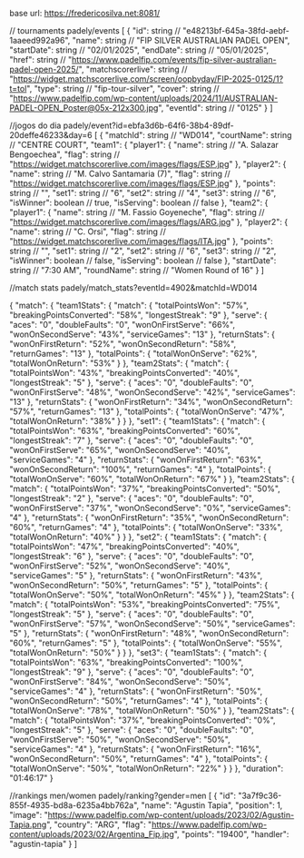 base url: https://fredericosilva.net:8081/

// tournaments
padely/events
[
    {
    "id": string // "e48213bf-645a-38fd-aebf-1aaeed992a96",
    "name": string // "FIP SILVER AUSTRALIAN PADEL OPEN",
    "startDate": string // "02/01/2025",
    "endDate": string // "05/01/2025",
    "href": string // "https://www.padelfip.com/events/fip-silver-australian-padel-open-2025/",
    "matchscorerlive": string // "https://widget.matchscorerlive.com/screen/oopbyday/FIP-2025-0125/1?t=tol",
    "type": string // "fip-tour-silver",
    "cover": string // "https://www.padelfip.com/wp-content/uploads/2024/11/AUSTRALIAN-PADEL-OPEN_Poster@05x-212x300.jpg",
    "eventId": string // "0125"
  }
]

//jogos do dia
padely/event?id=ebfa3d6b-64f6-38b4-89df-20deffe46233&day=6
[
  {
    "matchId": string // "WD014",
    "courtName": string // "CENTRE COURT",
    "team1": {
      "player1": {
        "name": string // "A. Salazar Bengoechea",
        "flag": string // "https://widget.matchscorerlive.com/images/flags/ESP.jpg"
      },
      "player2": {
        "name": string // "M. Calvo Santamaria (7)",
        "flag": string // "https://widget.matchscorerlive.com/images/flags/ESP.jpg"
      },
      "points": string // "",
      "set1": string // "6",
      "set2": string // "4",
      "set3": string // "6",
      "isWinner": boolean // true,
      "isServing": boolean // false
    },
    "team2": {
      "player1": {
        "name": string // "M. Fassio Goyeneche",
        "flag": string // "https://widget.matchscorerlive.com/images/flags/ARG.jpg"
      },
      "player2": {
        "name": string // "C. Orsi",
        "flag": string // "https://widget.matchscorerlive.com/images/flags/ITA.jpg"
      },
      "points": string // "",
      "set1": string // "2",
      "set2": string // "6",
      "set3": string // "2",
      "isWinner": boolean // false,
      "isServing": boolean // false
    },
    "startDate": string // "7:30 AM",
    "roundName": string // "Women Round of 16"
  }
]

//match stats
padely/match_stats?eventId=4902&matchId=WD014

{
  "match": {
    "team1Stats": {
      "match": {
        "totalPointsWon": "57%",
        "breakingPointsConverted": "58%",
        "longestStreak": "9"
      },
      "serve": {
        "aces": "0",
        "doubleFaults": "0",
        "wonOnFirstServe": "66%",
        "wonOnSecondServe": "43%",
        "serviceGames": "13"
      },
      "returnStats": {
        "wonOnFirstReturn": "52%",
        "wonOnSecondReturn": "58%",
        "returnGames": "13"
      },
      "totalPoints": {
        "totalWonOnServe": "62%",
        "totalWonOnReturn": "53%"
      }
    },
    "team2Stats": {
      "match": {
        "totalPointsWon": "43%",
        "breakingPointsConverted": "40%",
        "longestStreak": "5"
      },
      "serve": {
        "aces": "0",
        "doubleFaults": "0",
        "wonOnFirstServe": "48%",
        "wonOnSecondServe": "42%",
        "serviceGames": "13"
      },
      "returnStats": {
        "wonOnFirstReturn": "34%",
        "wonOnSecondReturn": "57%",
        "returnGames": "13"
      },
      "totalPoints": {
        "totalWonOnServe": "47%",
        "totalWonOnReturn": "38%"
      }
    }
  },
  "set1": {
    "team1Stats": {
      "match": {
        "totalPointsWon": "63%",
        "breakingPointsConverted": "60%",
        "longestStreak": "7"
      },
      "serve": {
        "aces": "0",
        "doubleFaults": "0",
        "wonOnFirstServe": "65%",
        "wonOnSecondServe": "40%",
        "serviceGames": "4"
      },
      "returnStats": {
        "wonOnFirstReturn": "63%",
        "wonOnSecondReturn": "100%",
        "returnGames": "4"
      },
      "totalPoints": {
        "totalWonOnServe": "60%",
        "totalWonOnReturn": "67%"
      }
    },
    "team2Stats": {
      "match": {
        "totalPointsWon": "37%",
        "breakingPointsConverted": "50%",
        "longestStreak": "2"
      },
      "serve": {
        "aces": "0",
        "doubleFaults": "0",
        "wonOnFirstServe": "37%",
        "wonOnSecondServe": "0%",
        "serviceGames": "4"
      },
      "returnStats": {
        "wonOnFirstReturn": "35%",
        "wonOnSecondReturn": "60%",
        "returnGames": "4"
      },
      "totalPoints": {
        "totalWonOnServe": "33%",
        "totalWonOnReturn": "40%"
      }
    }
  },
  "set2": {
    "team1Stats": {
      "match": {
        "totalPointsWon": "47%",
        "breakingPointsConverted": "40%",
        "longestStreak": "6"
      },
      "serve": {
        "aces": "0",
        "doubleFaults": "0",
        "wonOnFirstServe": "52%",
        "wonOnSecondServe": "40%",
        "serviceGames": "5"
      },
      "returnStats": {
        "wonOnFirstReturn": "43%",
        "wonOnSecondReturn": "50%",
        "returnGames": "5"
      },
      "totalPoints": {
        "totalWonOnServe": "50%",
        "totalWonOnReturn": "45%"
      }
    },
    "team2Stats": {
      "match": {
        "totalPointsWon": "53%",
        "breakingPointsConverted": "75%",
        "longestStreak": "5"
      },
      "serve": {
        "aces": "0",
        "doubleFaults": "0",
        "wonOnFirstServe": "57%",
        "wonOnSecondServe": "50%",
        "serviceGames": "5"
      },
      "returnStats": {
        "wonOnFirstReturn": "48%",
        "wonOnSecondReturn": "60%",
        "returnGames": "5"
      },
      "totalPoints": {
        "totalWonOnServe": "55%",
        "totalWonOnReturn": "50%"
      }
    }
  },
  "set3": {
    "team1Stats": {
      "match": {
        "totalPointsWon": "63%",
        "breakingPointsConverted": "100%",
        "longestStreak": "9"
      },
      "serve": {
        "aces": "0",
        "doubleFaults": "0",
        "wonOnFirstServe": "84%",
        "wonOnSecondServe": "50%",
        "serviceGames": "4"
      },
      "returnStats": {
        "wonOnFirstReturn": "50%",
        "wonOnSecondReturn": "50%",
        "returnGames": "4"
      },
      "totalPoints": {
        "totalWonOnServe": "78%",
        "totalWonOnReturn": "50%"
      }
    },
    "team2Stats": {
      "match": {
        "totalPointsWon": "37%",
        "breakingPointsConverted": "0%",
        "longestStreak": "5"
      },
      "serve": {
        "aces": "0",
        "doubleFaults": "0",
        "wonOnFirstServe": "50%",
        "wonOnSecondServe": "50%",
        "serviceGames": "4"
      },
      "returnStats": {
        "wonOnFirstReturn": "16%",
        "wonOnSecondReturn": "50%",
        "returnGames": "4"
      },
      "totalPoints": {
        "totalWonOnServe": "50%",
        "totalWonOnReturn": "22%"
      }
    }
  },
  "duration": "01:46:17"
}

//rankings men/women
padely/ranking?gender=men
[
  {
    "id": "3a7f9c36-855f-4935-bd8a-6235a4bb762a",
    "name": "Agustin Tapia",
    "position": 1,
    "image": "https://www.padelfip.com/wp-content/uploads/2023/02/Agustin-Tapia.png",
    "country": "ARG",
    "flag": "https://www.padelfip.com/wp-content/uploads/2023/02/Argentina_Fip.jpg",
    "points": "19400",
    "handler": "agustin-tapia"
  }
]